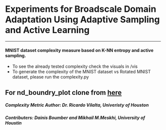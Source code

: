 # Experiments for Broadscale Domain Adaptation Using Adaptive Sampling and Active Learning

-------

#### MNIST dataset complexity measure based on K-NN entropy and active sampling.

- To see the already tested complexity check the visuals in /vis
- To generate the complexity of the MNIST dataset vs Rotated MNIST dataset, please run the complexity.py

For nd_boundry_plot clone from [here](https://github.com/dainis-boumber/nd_boundary_plot/tree/12dd5fdcef68344bac04b08bac14ab0db8d8bf8b)
----

##### Complexity Metric Author: Dr. Ricardo Vilalta, Univeristy of Houston

##### Contributers: Dainis Boumber and Mikhail M.Meskhi, University of Houstin
